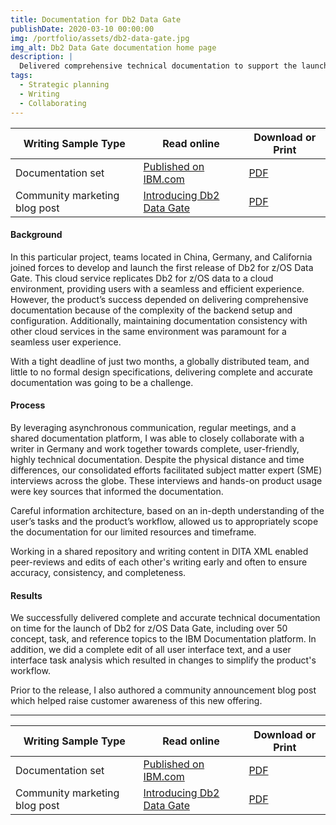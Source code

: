 ```yaml
---
title: Documentation for Db2 Data Gate
publishDate: 2020-03-10 00:00:00
img: /portfolio/assets/db2-data-gate.jpg
img_alt: Db2 Data Gate documentation home page
description: |
  Delivered comprehensive technical documentation to support the launch of a new cloud service product in 2 months by closely collaborating with a global development team.
tags:
  - Strategic planning
  - Writing
  - Collaborating
---
```


| Writing Sample Type           | Read online                                                                                                                                              | Download or Print                                            |
| ----------------------------- | -------------------------------------------------------------------------------------------------------------------------------------------------------- | ------------------------------------------------------------ |
| Documentation set             | [Published on IBM.com](https://www.ibm.com/docs/en/cloud-paks/cp-data/3.5.0?topic=services-db2-data-gate)                                                | [PDF](../../assets/pdf/Michael-Wendel-technical-sample1.pdf) |
| Community marketing blog post | [Introducing Db2 Data Gate](https://community.ibm.com/community/user/datamanagement/blogs/mike-wendel1/2020/06/19/introducing-ibm-db2-for-zos-data-gate) | [PDF](../../assets/pdf/Michael-Wendel-blog-sample.pdf)       |

#### Background

In this particular project, teams located in China, Germany, and California joined forces to develop and launch the first release of Db2 for z/OS Data Gate. This cloud service replicates Db2 for z/OS data to a cloud environment, providing users with a seamless and efficient experience. However, the product’s success depended on delivering comprehensive documentation because of the complexity of the backend setup and configuration. Additionally, maintaining documentation consistency with other cloud services in the same environment was paramount for a seamless user experience.

With a tight deadline of just two months, a globally distributed team, and little to no formal design specifications, delivering complete and accurate documentation was going to be a challenge.

#### Process

By leveraging asynchronous communication, regular meetings, and a shared documentation platform, I was able to closely collaborate with a writer in Germany and work together towards complete, user-friendly, highly technical documentation. Despite the physical distance and time differences, our consolidated efforts facilitated subject matter expert (SME) interviews across the globe. These interviews and hands-on product usage were key sources that informed the documentation.

Careful information architecture, based on an in-depth understanding of the user’s tasks and the product’s workflow, allowed us to appropriately scope the documentation for our limited resources and timeframe.

Working in a shared repository and writing content in DITA XML enabled peer-reviews and edits of each other's writing early and often to ensure accuracy, consistency, and completeness.

#### Results

We successfully delivered complete and accurate technical documentation on time for the launch of Db2 for z/OS Data Gate, including over 50 concept, task, and reference topics to the IBM Documentation platform. In addition, we did a complete edit of all user interface text, and a user interface task analysis which resulted in changes to simplify the product's workflow.

Prior to the release, I also authored a community announcement blog post which helped raise customer awareness of this new offering.

---

| Writing Sample Type           | Read online                                                                                                                                              | Download or Print                                            |
| ----------------------------- | -------------------------------------------------------------------------------------------------------------------------------------------------------- | ------------------------------------------------------------ |
| Documentation set             | [Published on IBM.com](https://www.ibm.com/docs/en/cloud-paks/cp-data/3.5.0?topic=services-db2-data-gate)                                                | [PDF](../../assets/pdf/Michael-Wendel-technical-sample1.pdf) |
| Community marketing blog post | [Introducing Db2 Data Gate](https://community.ibm.com/community/user/datamanagement/blogs/mike-wendel1/2020/06/19/introducing-ibm-db2-for-zos-data-gate) | [PDF](../../assets/pdf/Michael-Wendel-blog-sample.pdf)       |
